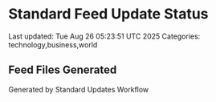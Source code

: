 # Standard Feed Update Status
Last updated: Tue Aug 26 05:23:51 UTC 2025
Categories: technology,business,world

## Feed Files Generated

Generated by Standard Updates Workflow
